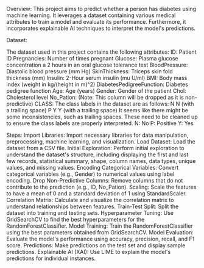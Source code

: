 Overview:
This project aims to predict whether a person has diabetes using machine learning. It leverages a dataset containing various medical attributes to train a model and evaluate its performance. Furthermore, it incorporates explainable AI techniques to interpret the model's predictions.

Dataset:

The dataset used in this project contains the following attributes:
ID: Patient ID
Pregnancies: Number of times pregnant
Glucose: Plasma glucose concentration a 2 hours in an oral glucose tolerance test
BloodPressure: Diastolic blood pressure (mm Hg)
SkinThickness: Triceps skin fold thickness (mm)
Insulin: 2-Hour serum insulin (mu U/ml)
BMI: Body mass index (weight in kg/(height in m)^2)
DiabetesPedigreeFunction: Diabetes pedigree function
Age: Age (years)
Gender: Gender of the patient
Chol: Cholesterol level
No_Pation: (Note: This column will be dropped as it is non-predictive)
CLASS: The class labels in the dataset are as follows:
        N
        N (with a trailing space)
        P
        Y
        Y (with a trailing space)
It seems like there might be some inconsistencies, such as trailing spaces. These need to be cleaned up to ensure the class labels are properly interpreted.
N: No
P: Positive
Y: Yes

Steps:
Import Libraries: Import necessary libraries for data manipulation, preprocessing, machine learning, and visualization.
Load Dataset: Load the dataset from a CSV file.
Initial Exploration: Perform initial exploration to understand the dataset's structure, including displaying the first and last few records, statistical summary, shape, column names, data types, unique values, and missing values.
Encoding Categorical Variables: Convert categorical variables (e.g., Gender) to numerical values using label encoding.
Drop Non-Predictive Columns: Remove columns that do not contribute to the prediction (e.g., ID, No_Pation).
Scaling: Scale the features to have a mean of 0 and a standard deviation of 1 using StandardScaler.
Correlation Matrix: Calculate and visualize the correlation matrix to understand relationships between features.
Train-Test Split: Split the dataset into training and testing sets.
Hyperparameter Tuning: Use GridSearchCV to find the best hyperparameters for the RandomForestClassifier.
Model Training: Train the RandomForestClassifier using the best parameters obtained from GridSearchCV.
Model Evaluation: Evaluate the model's performance using accuracy, precision, recall, and F1 score.
Predictions: Make predictions on the test set and display sample predictions.
Explainable AI (XAI): Use LIME to explain the model's predictions for individual instances.
